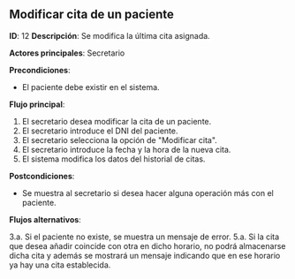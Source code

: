 ## Modificar cita de un paciente

**ID**: 12
**Descripción**: Se modifica la última cita asignada.

**Actores principales**: Secretario

**Precondiciones**:
* El paciente debe existir en el sistema.

**Flujo principal**:
1. El secretario desea modificar la cita de un paciente.
1. El secretario introduce el DNI del paciente.
1. El secretario selecciona la opción de "Modificar cita".
1. El secretario introduce la fecha y la hora de la nueva cita.
1. El sistema modifica los datos del historial de citas.

**Postcondiciones**:

* Se muestra al secretario si desea hacer alguna operación más con el paciente.

**Flujos alternativos**:

3.a. Si el paciente no existe, se muestra un mensaje de error.
5.a. Si la cita que desea añadir coincide con otra en dicho horario, no podrá almacenarse dicha cita y además se mostrará un mensaje indicando que en ese horario ya hay una cita establecida.